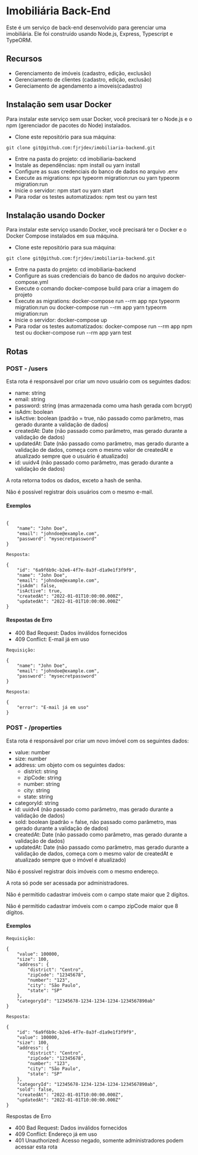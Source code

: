 # Imobiliária Back-End
Este é um serviço de back-end desenvolvido para gerenciar uma imobiliária. Ele foi construído usando Node.js, Express, Typescript e TypeORM.

## Recursos
- Gerenciamento de imóveis (cadastro, edição, exclusão)
- Gerenciamento de clientes (cadastro, edição, exclusão)
- Gereciamento de agendamento a imoveis(cadastro)

## Instalação sem usar Docker
Para instalar este serviço sem usar Docker, você precisará ter o Node.js e o npm (gerenciador de pacotes do Node) instalados.

- Clone este repositório para sua máquina: 
```
git clone git@github.com:fjrjdev/imobiliaria-backend.git
```
- Entre na pasta do projeto: cd imobiliaria-backend
- Instale as dependências: npm install ou yarn install
- Configure as suas credenciais do banco de dados no arquivo .env
- Execute as migrations: npx typeorm migration:run ou yarn typeorm migration:run
- Inicie o servidor: npm start ou yarn start
- Para rodar os testes automatizados: npm test ou yarn test

## Instalação usando Docker
Para instalar este serviço usando Docker, você precisará ter o Docker e o Docker Compose instalados em sua máquina.

- Clone este repositório para sua máquina: 
```
git clone git@github.com:fjrjdev/imobiliaria-backend.git
```
- Entre na pasta do projeto: cd imobiliaria-backend
- Configure as suas credenciais do banco de dados no arquivo docker-compose.yml
- Execute o comando docker-compose build para criar a imagem do projeto
- Execute as migrations: docker-compose run --rm app npx typeorm migration:run ou docker-compose run --rm app yarn typeorm migration:run
- Inicie o servidor: docker-compose up
- Para rodar os testes automatizados: docker-compose run --rm app npm test ou docker-compose run --rm app yarn test

## Rotas

### POST - /users
Esta rota é responsável por criar um novo usuário com os seguintes dados:

- name: string
- email: string
- password: string (mas armazenada como uma hash gerada com bcrypt)
- isAdm: boolean
- isActive: boolean (padrão = true, não passado como parâmetro, mas gerado durante a validação de dados)
- createdAt: Date (não passado como parâmetro, mas gerado durante a validação de dados)
- updatedAt: Date (não passado como parâmetro, mas gerado durante a validação de dados, começa com o mesmo valor de createdAt e atualizado sempre que o usuário é atualizado)
- id: uuidv4 (não passado como parâmetro, mas gerado durante a validação de dados)

A rota retorna todos os dados, exceto a hash de senha.

Não é possível registrar dois usuários com o mesmo e-mail.

#### Exemplos
``` Requisição:

{
    "name": "John Doe",
    "email": "johndoe@example.com",
    "password": "mysecretpassword"
}

Resposta:

{
    "id": "6a9f6b9c-b2e6-4f7e-8a3f-d1a9e1f3f9f9",
    "name": "John Doe",
    "email": "johndoe@example.com",
    "isAdm": false,
    "isActive": true,
    "createdAt": "2022-01-01T10:00:00.000Z",
    "updatedAt": "2022-01-01T10:00:00.000Z"
}
```

#### Respostas de Erro
- 400 Bad Request: Dados inválidos fornecidos
- 409 Conflict: E-mail já em uso

```
Requisição:

{
    "name": "John Doe",
    "email": "johndoe@example.com",
    "password": "mysecretpassword"
}

Resposta:

{
    "error": "E-mail já em uso"
}

```

### POST - /properties
Esta rota é responsável por criar um novo imóvel com os seguintes dados:

- value: number
- size: number
- address: um objeto com os seguintes dados:
  - district: string
  - zipCode: string
  - number: string
  - city: string
  - state: string
- categoryId: string
- id: uuidv4 (não passado como parâmetro, mas gerado durante a validação de dados)
- sold: boolean (padrão = false, não passado como parâmetro, mas gerado durante a validação de dados)
- createdAt: Date (não passado como parâmetro, mas gerado durante a validação de dados)
- updatedAt: Date (não passado como parâmetro, mas gerado durante a validação de dados, começa com o mesmo valor de createdAt e atualizado sempre que o imóvel é atualizado)

Não é possível registrar dois imóveis com o mesmo endereço.

A rota só pode ser acessada por administradores.

Não é permitido cadastrar imóveis com o campo state maior que 2 dígitos.

Não é permitido cadastrar imóveis com o campo zipCode maior que 8 dígitos.

#### Exemplos 

```
Requisição:

{
    "value": 100000,
    "size": 100,
    "address": {
        "district": "Centro",
        "zipCode": "12345678",
        "number": "123",
        "city": "São Paulo",
        "state": "SP"
    },
    "categoryId": "12345678-1234-1234-1234-1234567890ab"
}

Resposta:

{
    "id": "6a9f6b9c-b2e6-4f7e-8a3f-d1a9e1f3f9f9",
    "value": 100000,
    "size": 100,
    "address": {
        "district": "Centro",
        "zipCode": "12345678",
        "number": "123",
        "city": "São Paulo",
        "state": "SP"
    },
    "categoryId": "12345678-1234-1234-1234-1234567890ab",
    "sold": false,
    "createdAt": "2022-01-01T10:00:00.000Z",
    "updatedAt": "2022-01-01T10:00:00.000Z"
}

```
Respostas de Erro
- 400 Bad Request: Dados inválidos fornecidos
- 409 Conflict: Endereço já em uso
- 401 Unauthorized: Acesso negado, somente administradores podem acessar esta rota




